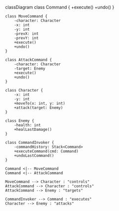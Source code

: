 classDiagram
class Command {
+execute()
+undo()
}

    class MoveCommand {
        -character: Character
        -x: int
        -y: int
        -prevX: int
        -prevY: int
        +execute()
        +undo()
    }

    class AttackCommand {
        -character: Character
        -target: Enemy
        +execute()
        +undo()
    }

    class Character {
        -x: int
        -y: int
        +moveTo(x: int, y: int)
        +attack(target: Enemy)
    }

    class Enemy {
        -health: int
        +healLastDamage()
    }

    class CommandInvoker {
        -commandHistory: Stack<Command>
        +executeCommand(cmd: Command)
        +undoLastCommand()
    }

    Command <|-- MoveCommand
    Command <|-- AttackCommand

    MoveCommand --> Character : "controls"
    AttackCommand --> Character : "controls"
    AttackCommand --> Enemy : "targets"

    CommandInvoker --> Command : "executes"
    Character --> Enemy : "attacks"